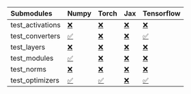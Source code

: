| Submodules       | Numpy                                                                                                                           | Torch                                                                                                                           | Jax                                                                                                                             | Tensorflow                                                                                                                      |
|:-----------------|:--------------------------------------------------------------------------------------------------------------------------------|:--------------------------------------------------------------------------------------------------------------------------------|:--------------------------------------------------------------------------------------------------------------------------------|:--------------------------------------------------------------------------------------------------------------------------------|
| test_activations | <a href="https://github.com/unifyai/ivy/runs/7961504043?check_suite_focus=true" rel="noopener noreferrer" target="_blank">❌</a> | <a href="https://github.com/unifyai/ivy/runs/7961504670?check_suite_focus=true" rel="noopener noreferrer" target="_blank">❌</a> | <a href="https://github.com/unifyai/ivy/runs/7961505317?check_suite_focus=true" rel="noopener noreferrer" target="_blank">❌</a> | <a href="https://github.com/unifyai/ivy/runs/7961506023?check_suite_focus=true" rel="noopener noreferrer" target="_blank">❌</a> |
| test_converters  | <a href="https://github.com/unifyai/ivy/runs/7961504139?check_suite_focus=true" rel="noopener noreferrer" target="_blank">✅</a> | <a href="https://github.com/unifyai/ivy/runs/7961504772?check_suite_focus=true" rel="noopener noreferrer" target="_blank">❌</a> | <a href="https://github.com/unifyai/ivy/runs/7961505423?check_suite_focus=true" rel="noopener noreferrer" target="_blank">❌</a> | <a href="https://github.com/unifyai/ivy/runs/7961506125?check_suite_focus=true" rel="noopener noreferrer" target="_blank">✅</a> |
| test_layers      | <a href="https://github.com/unifyai/ivy/runs/7961504240?check_suite_focus=true" rel="noopener noreferrer" target="_blank">❌</a> | <a href="https://github.com/unifyai/ivy/runs/7961504894?check_suite_focus=true" rel="noopener noreferrer" target="_blank">❌</a> | <a href="https://github.com/unifyai/ivy/runs/7961505526?check_suite_focus=true" rel="noopener noreferrer" target="_blank">❌</a> | <a href="https://github.com/unifyai/ivy/runs/7961506232?check_suite_focus=true" rel="noopener noreferrer" target="_blank">❌</a> |
| test_modules     | <a href="https://github.com/unifyai/ivy/runs/7961504349?check_suite_focus=true" rel="noopener noreferrer" target="_blank">✅</a> | <a href="https://github.com/unifyai/ivy/runs/7961505040?check_suite_focus=true" rel="noopener noreferrer" target="_blank">❌</a> | <a href="https://github.com/unifyai/ivy/runs/7961505622?check_suite_focus=true" rel="noopener noreferrer" target="_blank">❌</a> | <a href="https://github.com/unifyai/ivy/runs/7961506316?check_suite_focus=true" rel="noopener noreferrer" target="_blank">❌</a> |
| test_norms       | <a href="https://github.com/unifyai/ivy/runs/7961504465?check_suite_focus=true" rel="noopener noreferrer" target="_blank">❌</a> | <a href="https://github.com/unifyai/ivy/runs/7961505123?check_suite_focus=true" rel="noopener noreferrer" target="_blank">❌</a> | <a href="https://github.com/unifyai/ivy/runs/7961505764?check_suite_focus=true" rel="noopener noreferrer" target="_blank">❌</a> | <a href="https://github.com/unifyai/ivy/runs/7961506437?check_suite_focus=true" rel="noopener noreferrer" target="_blank">❌</a> |
| test_optimizers  | <a href="https://github.com/unifyai/ivy/runs/7961504561?check_suite_focus=true" rel="noopener noreferrer" target="_blank">✅</a> | <a href="https://github.com/unifyai/ivy/runs/7961505221?check_suite_focus=true" rel="noopener noreferrer" target="_blank">✅</a> | <a href="https://github.com/unifyai/ivy/runs/7961505900?check_suite_focus=true" rel="noopener noreferrer" target="_blank">❌</a> | <a href="https://github.com/unifyai/ivy/runs/7961506543?check_suite_focus=true" rel="noopener noreferrer" target="_blank">✅</a> |